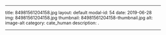 
---
title: 84981561204158.jpg
layout: default
modal-id: 54
date: 2019-06-28
img: 84981561204158.jpg
thumbnail: 84981561204158-thumbnail.jpg
alt: image-alt
category: cate_human
description: .

---
